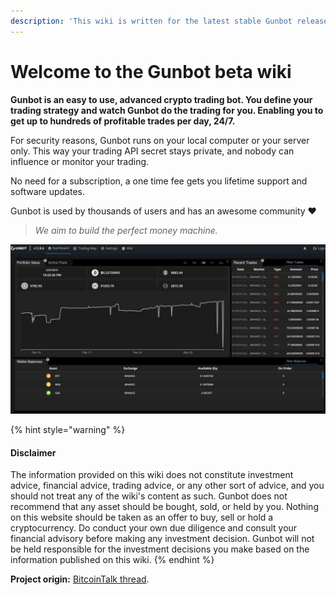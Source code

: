 ```yaml
---
description: 'This wiki is written for the latest stable Gunbot release: v12'
---
```


# Welcome to the Gunbot beta wiki

**Gunbot is an easy to use, advanced crypto trading bot. You define your trading strategy and watch Gunbot do the trading for you. Enabling you to get up to hundreds of profitable trades per day, 24/7.**

For security reasons, Gunbot runs on your local computer or your server only. This way your trading API secret stays private, and nobody can influence or monitor your trading.

No need for a subscription, a one time fee gets you lifetime support and software updates.

Gunbot is used by thousands of users and has an awesome community ❤️

> _We aim to build the perfect money machine._

![](.gitbook/assets/image%20%289%29.png)



{% hint style="warning" %}
#### Disclaimer

The information provided on this wiki does not constitute investment advice, financial advice, trading advice, or any other sort of advice, and you should not treat any of the wiki's content as such. Gunbot does not recommend that any asset should be bought, sold, or held by you. Nothing on this website should be taken as an offer to buy, sell or hold a cryptocurrency. Do conduct your own due diligence and consult your financial advisory before making any investment decision. Gunbot will not be held responsible for the investment decisions you make based on the information published on this wiki.
{% endhint %}

 **Project origin:** [BitcoinTalk thread](https://bitcointalk.org/index.php?topic=1715214.0).

